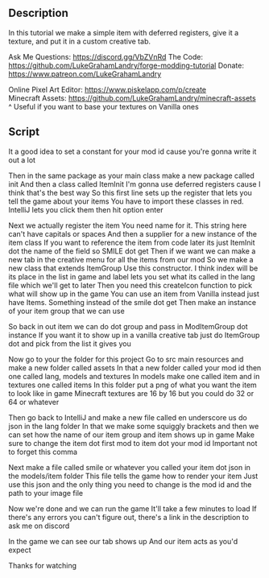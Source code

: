 ## Description

In this tutorial we make a simple item with deferred registers, 
give it a texture, and put it in a custom creative tab.

Ask Me Questions: https://discord.gg/VbZVnRd
The Code: https://github.com/LukeGrahamLandry/forge-modding-tutorial
Donate: https://www.patreon.com/LukeGrahamLandry

Online Pixel Art Editor: https://www.piskelapp.com/p/create  
Minecraft Assets: https://github.com/LukeGrahamLandry/minecraft-assets  
^ Useful if you want to base your textures on Vanilla ones  

## Script

It a good idea to set a constant for your mod id cause you're gonna write it out a lot

Then in the same package as your main class make a new package called init 
And then a class called ItemInit 
I'm gonna use deferred registers cause I think that's the best way
So this first line sets up the register that lets you tell the game about your items
You have to import these classes in red. IntelliJ lets you click them then hit option enter

Next we actually register the item 
You need name for it. This string here can't have capitals or spaces
And then a supplier for a new instance of the item class
If you want to reference the item from code later its just ItemInit dot the name of the field so SMILE dot get
Then if we want we can make a new tab in the creative menu for all the items from our mod
So we make a new class that extends ItemGroup
Use this constructor. I think index will be its place in the list in game and label lets you set what its called in the lang file which we'll get to later
Then you need this createIcon function to pick what will show up in the game
You can use an item from Vanilla instead just have Items. Something instead of the smile dot get
Then make an instance of your item group that we can use

So back in out item we can do dot group and pass in ModItemGroup dot instance
If you want it to show up in a vanilla creative tab just do ItemGroup dot and pick from the list it gives you

Now go to your the folder for this project 
Go to src main resources and make a new folder called assets
In that a new folder called your mod id then one called lang, models and textures
In models make one called item and in textures one called items
In this folder put a png of what you want the item to look like in game
Minecraft textures are 16 by 16 but you could do 32 or 64 or whatever

Then go back to IntelliJ and make a new file called en underscore us do json in the lang folder
In that we make some squiggly brackets and then we can set how the name of our item group and item shows up in game
Make sure to change the item dot first mod to item dot your mod id
Important not to forget this comma

Next make a file called smile or whatever you called your item dot json in the models/item folder
This file tells the game how to render your item
Just use this json and the only thing you need to change is the mod id and the path to your image file

Now we're done and we can run the game
It'll take a few minutes to load
If there's any errors you can't figure out, there's a link in the description to ask me on discord

In the game we can see our tab shows up
And our item acts as you'd expect

Thanks for watching